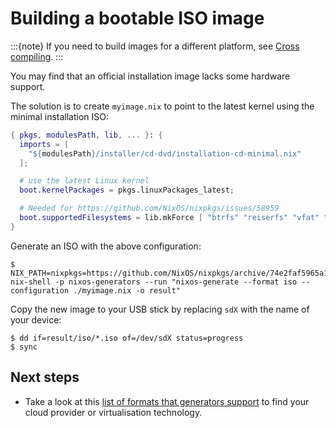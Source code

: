 # Building a bootable ISO image

:::{note}
If you need to build images for a different platform, see [Cross compiling](https://github.com/nix-community/nixos-generators#cross-compiling).
:::

You may find that an official installation image lacks some hardware support.

The solution is to create `myimage.nix` to point to the latest kernel using the minimal installation ISO:

```nix
{ pkgs, modulesPath, lib, ... }: {
  imports = [
    "${modulesPath}/installer/cd-dvd/installation-cd-minimal.nix"
  ];

  # use the latest Linux kernel
  boot.kernelPackages = pkgs.linuxPackages_latest;

  # Needed for https://github.com/NixOS/nixpkgs/issues/58959
  boot.supportedFilesystems = lib.mkForce [ "btrfs" "reiserfs" "vfat" "f2fs" "xfs" "ntfs" "cifs" ];
}
```

Generate an ISO with the above configuration:

```shell-session
$ NIX_PATH=nixpkgs=https://github.com/NixOS/nixpkgs/archive/74e2faf5965a12e8fa5cff799b1b19c6cd26b0e3.tar.gz nix-shell -p nixos-generators --run "nixos-generate --format iso --configuration ./myimage.nix -o result"
```

Copy the new image to your USB stick by replacing `sdX` with the name of your device:

```shell-session
$ dd if=result/iso/*.iso of=/dev/sdX status=progress
$ sync
```

## Next steps

- Take a look at this [list of formats that generators support](https://github.com/nix-community/nixos-generators#supported-formats) to find your cloud provider or virtualisation technology.
